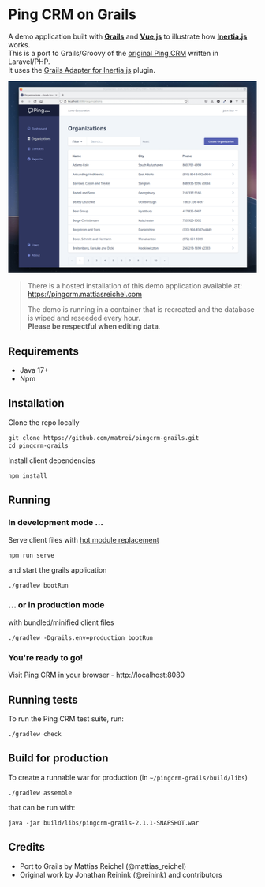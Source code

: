 # Ping CRM on Grails
A demo application built with **[Grails](https://grails.org)** and **[Vue.js](https://vuejs.org)** to illustrate how **[Inertia.js](https://inertiajs.com/)** works.\
This is a port to Grails/Groovy of the [original Ping CRM](https://github.com/inertiajs/pingcrm) written in Laravel/PHP.\
It uses the [Grails Adapter for Inertia.js](https://github.com/matrei/grails-inertia-plugin) plugin.

![Screenshot of the Ping CRM application](screenshot.png)

> There is a hosted installation of this demo application available at:\
> https://pingcrm.mattiasreichel.com
> 
> The demo is running in a container that is recreated and the database is wiped and reseeded every hour.\
>**Please be respectful when editing data**.

## Requirements
- Java 17+
- Npm

## Installation
Clone the repo locally
```shell
git clone https://github.com/matrei/pingcrm-grails.git
cd pingcrm-grails
```
Install client dependencies
```shell
npm install
```
## Running
### In development mode ...
Serve client files with [hot module replacement](https://vitejs.dev/guide/features.html#hot-module-replacement)
```shell
npm run serve
```
and start the grails application
```shell
./gradlew bootRun
```
###  ... or in production mode
with bundled/minified client files
```shell
./gradlew -Dgrails.env=production bootRun
```

### You're ready to go!
Visit Ping CRM in your browser - http://localhost:8080

## Running tests
To run the Ping CRM test suite, run:
```shell
./gradlew check
```

## Build for production
To create a runnable war for production (in `~/pingcrm-grails/build/libs`)
```shell
./gradlew assemble
```
that can be run with:
```shell
java -jar build/libs/pingcrm-grails-2.1.1-SNAPSHOT.war
```

## Credits
* Port to Grails by Mattias Reichel (@mattias_reichel)
* Original work by Jonathan Reinink (@reinink) and contributors
